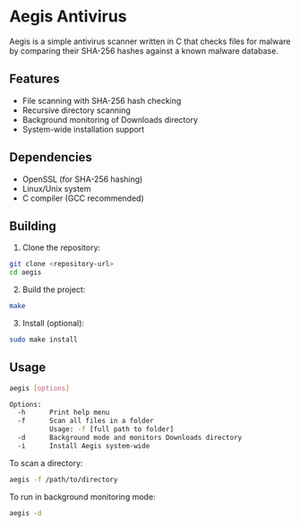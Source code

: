 # Aegis Antivirus

Aegis is a simple antivirus scanner written in C that checks files for malware by comparing their SHA-256 hashes against a known malware database.

## Features

- File scanning with SHA-256 hash checking
- Recursive directory scanning
- Background monitoring of Downloads directory
- System-wide installation support

## Dependencies

- OpenSSL (for SHA-256 hashing)
- Linux/Unix system
- C compiler (GCC recommended)

## Building

1. Clone the repository:
```bash
git clone <repository-url>
cd aegis
```

2. Build the project:
```bash
make
```

3. Install (optional):
```bash
sudo make install
```

## Usage

```bash
aegis [options]

Options:
  -h      Print help menu
  -f      Scan all files in a folder
          Usage: -f [full path to folder]
  -d      Background mode and monitors Downloads directory
  -i      Install Aegis system-wide
```


To scan a directory:
```bash
aegis -f /path/to/directory
```

To run in background monitoring mode:
```bash
aegis -d
```
